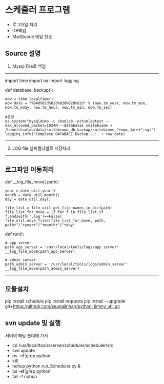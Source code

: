 # 스케쥴러 프로그램
 - 로그파일 처리
 - DB백업
 - MailQueue 메일 전송
 
## Source 설명 
1. Mysql File로 백업
------------------------------------------------------------------------------------------------------------------------------------
import time
import os
import logging

def database_backup():
    
    now = time.localtime()
    now_date = "%04d%02d%02d%02d%02d%02d" % (now.tm_year, now.tm_mon, now.tm_mday, now.tm_hour, now.tm_min, now.tm_sec)

    #운영
    os.system("mysqldump -u chunlab -pchunlabtest --max_allowed_packet=1024M --databases smilebiome > /home/chunlab/data/smilebiome_db_backup/smilebiome_"+now_date+".sql")
    logging.info('Complete DATABASE Backup...:' + now_date)
------------------------------------------------------------------------------------------------------------------------------------    

2. LOG file 날짜폴더별로 저장처리
------------------------------------------------------------------------------------------------------------------------------------    
## 로그파일 이동처리
def __log_file_move( path):

    year = date_util.year()
    month = date_util.month()
    day = date_util.day()
    
    file_list = file_util.get_file_names_in_dir(path)
    file_list_for_move = [f for f in file_list if f.endswith('.log')==False]
    file_util.move_files(file_list_for_move, path, path+"/"+year+"/"+month+"/"+day)

def run():
    
    # app server
    path_app_server = '/usr/local/tools/logs/app_server'
    __log_file_move(path_app_server)
    
    # admin server
    path_admin_server = '/usr/local/tools/logs/admin_server'
    __log_file_move(path_admin_server)
------------------------------------------------------------------------------------------------------------------------------------    


## 모듈설치
pip install schedule
pip install requests
pip install --upgrade git+https://github.com/seungjinhan/python_jimmy_util.git

## svn update 및 실행
서버의 해당 폴더에 가서
- cd /usr/local/tools/server/scheduler/scheduler/src
- svn update
- ps -ef|grep python
- kill
- nohup python run_Scheduler.py &
- ps -ef|grep python
- tail -f nohup
